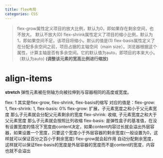 ```yaml
---
title: flex布局
categories: CSS
---
```


> flex-grow属性定义项目的放大比例，默认为0，即如果存在剩余空间，也不放大。 默认不放大(0)
> flex-shrink属性定义了项目的缩小比例，默认为1，即如果空间不足，该项目将缩小。默认的值是(1)
> flex-basis属性定义了在分配多余空间之前，项目占据的主轴空间（main size）。浏览器根据这个属性，计算主轴是否有多余空间。它的默认值为auto，即项目的本来大小。（默认为auto) **(调整该元素的宽高比例进行缩放)**



# align-items

**stretch**
弹性元素被在侧轴方向被拉伸到与容器相同的高度或宽度。

flex: 1 其实是flex-grow, flex-shrink, flex-basis的缩写
&#x20;       对应的值是：flex-grow: 1, flex-shrink: 1, flex-basis: 0%
&#x20;       flex-grow: 扩展，子元素宽度之和小于父元素宽度 那么子元素就会分配父元素剩余的宽度
&#x20;       flex-shrink: 收缩, 子元素宽度之和大于父元素宽度 那么子元素就会按照比列收缩
&#x20;       flex-basis: 是弹性盒子的基准值，在没有设置宽度的情况下宽度由content决定，如果content内容过长就会溢出外层容器，如果设置一个宽度，只要这个宽度小于外层容器的剩余宽度(一般设置为0，这样就可以保证百分之百小于剩余宽度) flex-grow就会起作用 自动分配剩余宽度，这样就可以保证flex-basis的宽度是外层容器的宽度而不是content的宽度，内容也就不会溢出
